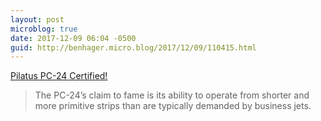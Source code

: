 ```yaml
---
layout: post
microblog: true
date: 2017-12-09 06:04 -0500
guid: http://benhager.micro.blog/2017/12/09/110415.html
---
```

 [Pilatus PC-24 Certified!](https://www.avweb.com/avwebflash/news/Pilatus-PC-24-Certified-230026-1.html)

> The PC-24’s claim to fame is its ability to operate from shorter and more primitive strips than are typically demanded by business jets.
